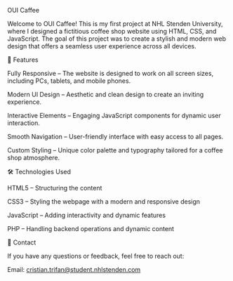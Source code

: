 OUI Caffee

Welcome to OUI Caffee! This is my first project at NHL Stenden University, where I designed a fictitious coffee shop website using HTML, CSS, and JavaScript. The goal of this project was to create a stylish and modern web design that offers a seamless user experience across all devices.

🌟 Features

Fully Responsive – The website is designed to work on all screen sizes, including PCs, tablets, and mobile phones.

Modern UI Design – Aesthetic and clean design to create an inviting experience.

Interactive Elements – Engaging JavaScript components for dynamic user interaction.

Smooth Navigation – User-friendly interface with easy access to all pages.

Custom Styling – Unique color palette and typography tailored for a coffee shop atmosphere.

🛠️ Technologies Used

HTML5 – Structuring the content

CSS3 – Styling the webpage with a modern and responsive design

JavaScript – Adding interactivity and dynamic features

PHP – Handling backend operations and dynamic content

📩 Contact

If you have any questions or feedback, feel free to reach out:

Email: cristian.trifan@student.nhlstenden.com